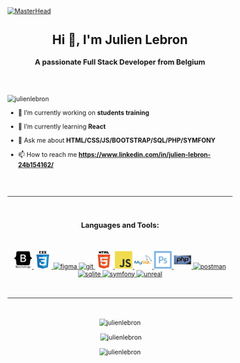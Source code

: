 [![MasterHead](https://cdn.hashnode.com/res/hashnode/image/upload/v1661737328066/Pe6yM6Tgi.gif)](https://github.com/JulienLebron)
<br>
<h1 align="center">Hi 👋, I'm Julien Lebron</h1>
<h3 align="center">A passionate Full Stack Developer from Belgium</h3>
<br>
<br>

<p align="left"> <img src="https://komarev.com/ghpvc/?username=julienlebron&label=Profile%20views&color=0e75b6&style=flat" alt="julienlebron" /> </p>

- 🔭 I’m currently working on **students training**

- 🌱 I’m currently learning **React**

- 💬 Ask me about **HTML/CSS/JS/BOOTSTRAP/SQL/PHP/SYMFONY**

- 📫 How to reach me **https://www.linkedin.com/in/julien-lebron-24b154162/**

<br>
<br>
<hr>
<br>


<h3 align="center">Languages and Tools:</h3>
<br>
<p align="center"> <a href="https://getbootstrap.com" target="_blank" rel="noreferrer"> <img src="https://raw.githubusercontent.com/devicons/devicon/master/icons/bootstrap/bootstrap-plain-wordmark.svg" alt="bootstrap" width="40" height="40"/> </a> <a href="https://www.w3schools.com/css/" target="_blank" rel="noreferrer"> <img src="https://raw.githubusercontent.com/devicons/devicon/master/icons/css3/css3-original-wordmark.svg" alt="css3" width="40" height="40"/> </a> <a href="https://www.figma.com/" target="_blank" rel="noreferrer"> <img src="https://www.vectorlogo.zone/logos/figma/figma-icon.svg" alt="figma" width="40" height="40"/> </a> <a href="https://git-scm.com/" target="_blank" rel="noreferrer"> <img src="https://www.vectorlogo.zone/logos/git-scm/git-scm-icon.svg" alt="git" width="40" height="40"/> </a> <a href="https://www.w3.org/html/" target="_blank" rel="noreferrer"> <img src="https://raw.githubusercontent.com/devicons/devicon/master/icons/html5/html5-original-wordmark.svg" alt="html5" width="40" height="40"/> </a> <a href="https://developer.mozilla.org/en-US/docs/Web/JavaScript" target="_blank" rel="noreferrer"> <img src="https://raw.githubusercontent.com/devicons/devicon/master/icons/javascript/javascript-original.svg" alt="javascript" width="40" height="40"/> </a> <a href="https://www.mysql.com/" target="_blank" rel="noreferrer"> <img src="https://raw.githubusercontent.com/devicons/devicon/master/icons/mysql/mysql-original-wordmark.svg" alt="mysql" width="40" height="40"/> </a> <a href="https://www.photoshop.com/en" target="_blank" rel="noreferrer"> <img src="https://raw.githubusercontent.com/devicons/devicon/master/icons/photoshop/photoshop-line.svg" alt="photoshop" width="40" height="40"/> </a> <a href="https://www.php.net" target="_blank" rel="noreferrer"> <img src="https://raw.githubusercontent.com/devicons/devicon/master/icons/php/php-original.svg" alt="php" width="40" height="40"/> </a> <a href="https://postman.com" target="_blank" rel="noreferrer"> <img src="https://www.vectorlogo.zone/logos/getpostman/getpostman-icon.svg" alt="postman" width="40" height="40"/> </a> <a href="https://www.sqlite.org/" target="_blank" rel="noreferrer"> <img src="https://www.vectorlogo.zone/logos/sqlite/sqlite-icon.svg" alt="sqlite" width="40" height="40"/> </a> <a href="https://symfony.com" target="_blank" rel="noreferrer"> <img src="https://symfony.com/logos/symfony_black_03.svg" alt="symfony" width="40" height="40"/> </a> <a href="https://unrealengine.com/" target="_blank" rel="noreferrer"> <img src="https://raw.githubusercontent.com/kenangundogan/fontisto/036b7eca71aab1bef8e6a0518f7329f13ed62f6b/icons/svg/brand/unreal-engine.svg" alt="unreal" width="40" height="40"/> </a> </p>

<br>
<hr>
<br>

<div align="center">
<p><img align="center" src="https://github-readme-stats.vercel.app/api/top-langs?username=julienlebron&show_icons=true&locale=en&layout=compact" alt="julienlebron" /></p>
</div>

<div align="center">
<p>&nbsp;<img align="center" src="https://github-readme-stats.vercel.app/api?username=julienlebron&show_icons=true&locale=en" alt="julienlebron" /></p>
</div>

<div align="center">
<p><img align="center" src="https://github-readme-streak-stats.herokuapp.com/?user=julienlebron&" alt="julienlebron" /></p>
</div>
